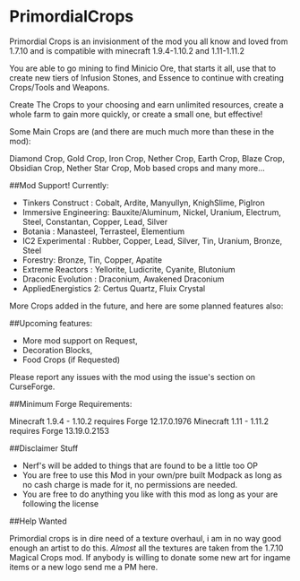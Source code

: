 # PrimordialCrops

Primordial Crops is an invisionment of the mod you all know and loved from 1.7.10
and is compatible with minecraft 1.9.4-1.10.2 and 1.11-1.11.2

You are able to go mining to find Minicio Ore, that starts it all, use that to create new
tiers of Infusion Stones, and Essence to continue with creating Crops/Tools and Weapons.

Create The Crops to your choosing and earn unlimited resources, create a whole farm
to gain more quickly, or create a small one, but effective!

Some Main Crops are (and there are much much more than these in the mod):

Diamond Crop, Gold Crop, Iron Crop, Nether Crop, Earth Crop, Blaze Crop,
Obsidian Crop, Nether Star Crop, Mob based crops and many more...

##Mod Support! Currently:
- Tinkers Construct : Cobalt, Ardite, Manyullyn, KnighSlime, PigIron
- Immersive Engineering: Bauxite/Aluminum, Nickel, Uranium, Electrum, Steel, Constantan, Copper, Lead, Silver
- Botania : Manasteel, Terrasteel, Elementium
- IC2 Experimental : Rubber, Copper, Lead, Silver, Tin, Uranium, Bronze, Steel
- Forestry: Bronze, Tin, Copper, Apatite
- Extreme Reactors : Yellorite, Ludicrite, Cyanite, Blutonium
- Draconic Evolution : Draconium, Awakened Draconium
- AppliedEnergistics 2: Certus Quartz, Fluix Crystal

More Crops added in the future, and here are some planned features also:

##Upcoming features:

 - More mod support on Request,
 - Decoration Blocks,
 - Food Crops (if Requested)

Please report any issues with the mod using the issue's section on CurseForge.

##Minimum Forge Requirements:

Minecraft 1.9.4 - 1.10.2 requires Forge 12.17.0.1976
Minecraft 1.11 - 1.11.2 requires Forge 13.19.0.2153

##Disclaimer Stuff
 - Nerf's will be added to things that are found to be a little too OP
 - You are free to use this Mod in your own/pre built Modpack as long as no cash charge is made for it, no permissions are needed.
 - You are free to do anything you like with this mod as long as your are following the license

##Help Wanted

Primordial crops is in dire need of a texture overhaul, i am in no way good enough an artist to
do this. *Almost* all the textures are taken from the 1.7.10 Magical Crops mod. If anybody is
willing to donate some new art for ingame items or a new logo send me a PM here.
